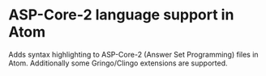 # ASP-Core-2 language support in Atom

Adds syntax highlighting to ASP-Core-2 (Answer Set Programming) files in Atom.
Additionally some Gringo/Clingo extensions are supported. 
